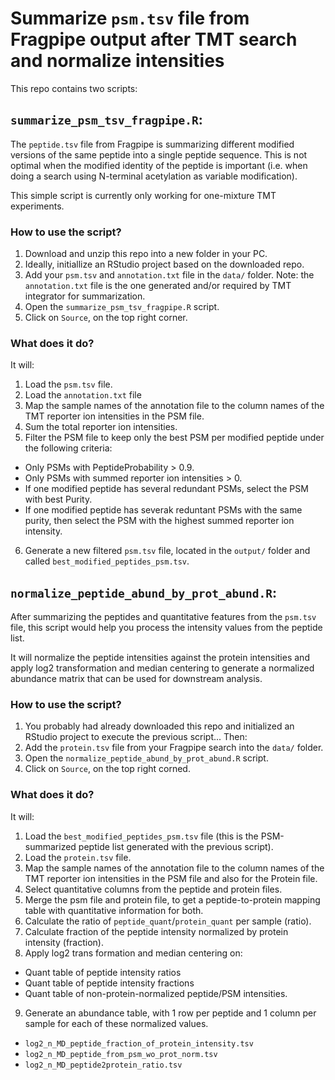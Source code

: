 # Summarize `psm.tsv` file from Fragpipe output after TMT search and normalize intensities

This repo contains two scripts:

## `summarize_psm_tsv_fragpipe.R`:

The `peptide.tsv` file from Fragpipe is summarizing different modified versions of the same peptide into a single peptide sequence. This is not optimal when the modified identity of the peptide is important (i.e. when doing a search using N-terminal acetylation as variable modification).

This simple script is currently only working for one-mixture TMT experiments.

### How to use the script? 

1. Download and unzip this repo into a new folder in your PC.
2. Ideally, initiallize an RStudio project based on the downloaded repo.
3. Add your `psm.tsv` and `annotation.txt` file in the `data/` folder.
  Note: the `annotation.txt` file is the one generated and/or required by TMT integrator for summarization.
4. Open the `summarize_psm_tsv_fragpipe.R` script.
5. Click on `Source`, on the top right corner.

### What does it do? 

It will:

1. Load the `psm.tsv` file.
2. Load the `annotation.txt` file
3. Map the sample names of the annotation file to the column names of the TMT reporter ion intensities in the PSM file.
4. Sum the total reporter ion intensities.
5. Filter the PSM file to keep only the best PSM per modified peptide under the following criteria:
  - Only PSMs with PeptideProbability > 0.9.
  - Only PSMs with summed reporter ion intensities > 0.
  - If one modified peptide has several redundant PSMs, select the PSM with best Purity.
  - If one modified peptide has severak reduntant PSMs with the same purity, then select the PSM with the highest summed reporter ion intensity.
6. Generate a new filtered `psm.tsv` file, located in the `output/` folder and called `best_modified_peptides_psm.tsv`.

## `normalize_peptide_abund_by_prot_abund.R`:

After summarizing the peptides and quantitative features from the `psm.tsv` file, this script would help you process the intensity values from the peptide list.

It will normalize the peptide intensities against the protein intensities and apply log2 transformation and median centering to generate a normalized abundance matrix that can be used for downstream analysis.

### How to use the script? 

1. You probably had already downloaded this repo and initialized an RStudio project to execute the previous script... Then:
2. Add the `protein.tsv` file from your Fragpipe search into the `data/` folder.
3. Open the `normalize_peptide_abund_by_prot_abund.R` script.
4. Click on `Source`, on the top right corned.

### What does it do? 

It will:

1. Load the `best_modified_peptides_psm.tsv` file (this is the PSM-summarized peptide list generated with the previous script).
2. Load the `protein.tsv` file.
3. Map the sample names of the annotation file to the column names of the TMT reporter ion intensities in the PSM file and also for the Protein file.
4. Select quantitative columns from the peptide and protein files.
5. Merge the psm file and protein file, to get a peptide-to-protein mapping table with quantitative information for both.
6. Calculate the ratio of `peptide_quant`/`protein_quant` per sample (ratio).
7. Calculate fraction of the peptide intensity normalized by protein intensity (fraction).
8. Apply log2 trans formation and median centering on:
  - Quant table of peptide intensity ratios
  - Quant table of peptide intensity fractions
  - Quant table of non-protein-normalized peptide/PSM intensities.
9. Generate an abundance table, with 1 row per peptide and 1 column per sample for each of these normalized values.
  - `log2_n_MD_peptide_fraction_of_protein_intensity.tsv`
  - `log2_n_MD_peptide_from_psm_wo_prot_norm.tsv`
  - `log2_n_MD_peptide2protein_ratio.tsv`




